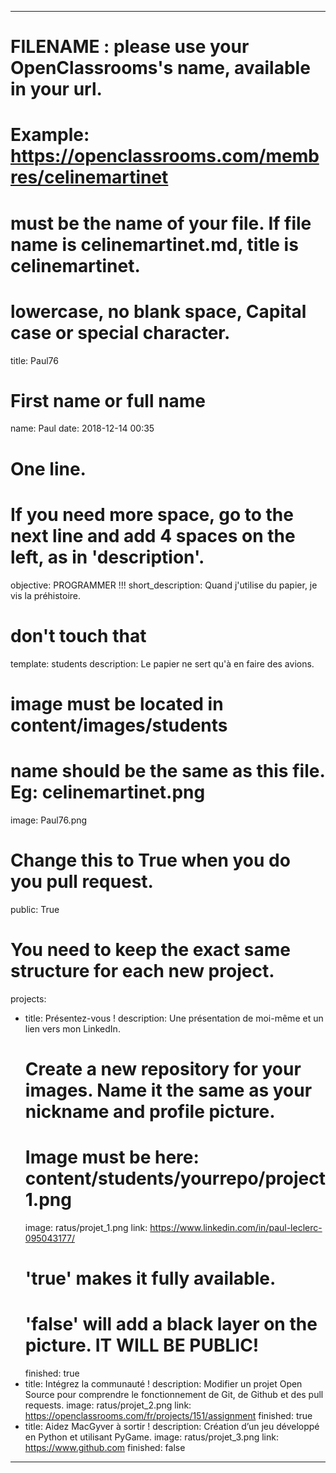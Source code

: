 ﻿---

# FILENAME : please use your OpenClassrooms's name, available in your url.
# Example: https://openclassrooms.com/membres/celinemartinet
# must be the name of your file. If file name is celinemartinet.md, title is celinemartinet.
# lowercase, no blank space, Capital case or special character.
title: Paul76

# First name or full name
name: Paul
date: 2018-12-14 00:35

# One line.
# If you need more space, go to the next line and add 4 spaces on the left, as in 'description'.
objective: PROGRAMMER !!!
short_description: Quand j'utilise du papier, je vis la préhistoire.

# don't touch that
template: students
description:
    Le papier ne sert qu'à en faire des avions.

# image must be located in content/images/students
# name should be the same as this file. Eg: celinemartinet.png
image: Paul76.png

# Change this to True when you do you pull request.
public: True

# You need to keep the exact same structure for each new project.
projects:
  - title: Présentez-vous !
    description: Une présentation de moi-même et un lien vers mon LinkedIn.
    # Create a new repository for your images. Name it the same as your nickname and profile picture.
    # Image must be here: content/students/yourrepo/project1.png
    image: ratus/projet_1.png
    link: https://www.linkedin.com/in/paul-leclerc-095043177/
    # 'true' makes it fully available.
    # 'false' will add a black layer on the picture. IT WILL BE PUBLIC!
    finished: true
  - title: Intégrez la communauté !
    description: Modifier un projet Open Source pour comprendre le fonctionnement de Git, de Github et des pull requests. 
    image: ratus/projet_2.png
    link: https://openclassrooms.com/fr/projects/151/assignment
    finished: true
  - title: Aidez MacGyver à sortir !
    description: Création d’un jeu développé en Python et utilisant PyGame.
    image: ratus/projet_3.png
    link: https://www.github.com
    finished: false
---